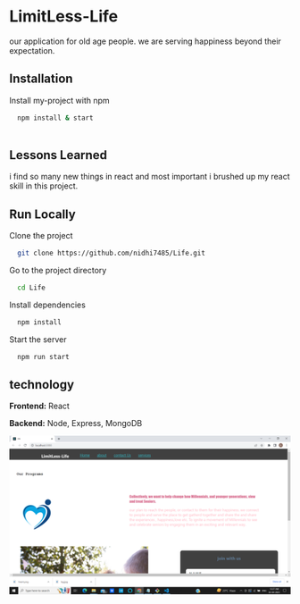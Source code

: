 
# LimitLess-Life

our application for old age people. we are serving happiness beyond their expectation.


## Installation

Install my-project with npm

```bash
  npm install & start
  
```



## Lessons Learned

i find so many new things in react  and most important i brushed up my react skill in this project.


## Run Locally

Clone the project

```bash
  git clone https://github.com/nidhi7485/Life.git
```

Go to the project directory

```bash
  cd Life
```

Install dependencies

```bash
  npm install
```

Start the server

```bash
  npm run start
```


## technology

**Frontend:** React

**Backend:** Node, Express, MongoDB

<img src='Screenshot (100).png' alt='image'/>
